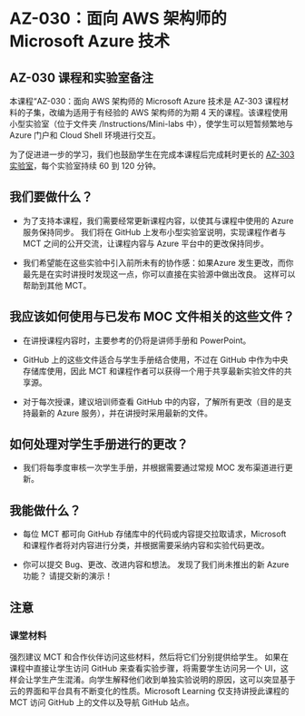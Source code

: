 ﻿# AZ-030：面向 AWS 架构师的 Microsoft Azure 技术


## AZ-030 课程和实验室备注

本课程“AZ-030：面向 AWS 架构师的 Microsoft Azure 技术是 AZ-303 课程材料的子集，改编为适用于有经验的 AWS 架构师的为期 4 天的课程。该课程使用小型实验室（位于文件夹 /Instructions/Mini-labs 中），使学生可以短暂频繁地与 Azure 门户和 Cloud Shell 环境进行交互。

为了促进进一步的学习，我们也鼓励学生在完成本课程后完成耗时更长的 [AZ-303 实验室](https://github.com/MicrosoftLearning/AZ-303ZH-Microsoft-Azure-Architect-Technologies)，每个实验室持续 60 到 120 分钟。

## 我们要做什么？

- 为了支持本课程，我们需要经常更新课程内容，以使其与课程中使用的 Azure 服务保持同步。  我们将在 GitHub 上发布小型实验室说明，实现课程作者与 MCT 之间的公开交流，让课程内容与 Azure 平台中的更改保持同步。

- 我们希望能在这些实验中引入前所未有的协作感：如果Azure 发生更改，而你最先是在实时讲授时发现这一点，你可以直接在实验源中做出改良。  这样可以帮助到其他 MCT。

## 我应该如何使用与已发布 MOC 文件相关的这些文件？

- 在讲授课程内容时，主要参考的仍将是讲师手册和 PowerPoint。

- GitHub 上的这些文件适合与学生手册结合使用，不过在 GitHub 中作为中央存储库使用，因此 MCT 和课程作者可以获得一个用于共享最新实验文件的共享源。

- 对于每次授课，建议培训师查看 GitHub 中的内容，了解所有更改（目的是支持最新的 Azure 服务），并在讲授时采用最新的文件。

## 如何处理对学生手册进行的更改？

- 我们将每季度审核一次学生手册，并根据需要通过常规 MOC 发布渠道进行更新。

## 我能做什么？

- 每位 MCT 都可向 GitHub 存储库中的代码或内容提交拉取请求，Microsoft 和课程作者将对内容进行分类，并根据需要采纳内容和实验代码更改。

- 你可以提交 Bug、更改、改进内容和想法。  发现了我们尚未推出的新 Azure 功能？  请提交新的演示！

## 注意

### 课堂材料

强烈建议 MCT 和合作伙伴访问这些材料，然后将它们分别提供给学生。  如果在课程中直接让学生访问 GitHub 来查看实验步骤，将需要学生访问另一个 UI，这样会让学生产生混淆。向学生解释他们收到单独实验说明的原因，这可以突显基于云的界面和平台具有不断变化的性质。Microsoft Learning 仅支持讲授此课程的 MCT 访问 GitHub 上的文件以及导航 GitHub 站点。
